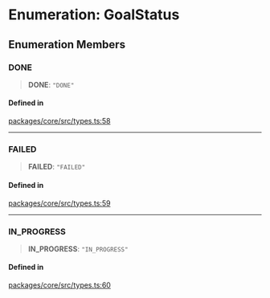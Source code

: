 # Enumeration: GoalStatus

## Enumeration Members

### DONE

> **DONE**: `"DONE"`

#### Defined in

[packages/core/src/types.ts:58](https://github.com/ai16z/eliza/blob/8b230e97279ce98a641d3338cbfa78f13130c60e/packages/core/src/types.ts#L58)

---

### FAILED

> **FAILED**: `"FAILED"`

#### Defined in

[packages/core/src/types.ts:59](https://github.com/ai16z/eliza/blob/8b230e97279ce98a641d3338cbfa78f13130c60e/packages/core/src/types.ts#L59)

---

### IN_PROGRESS

> **IN_PROGRESS**: `"IN_PROGRESS"`

#### Defined in

[packages/core/src/types.ts:60](https://github.com/ai16z/eliza/blob/8b230e97279ce98a641d3338cbfa78f13130c60e/packages/core/src/types.ts#L60)
